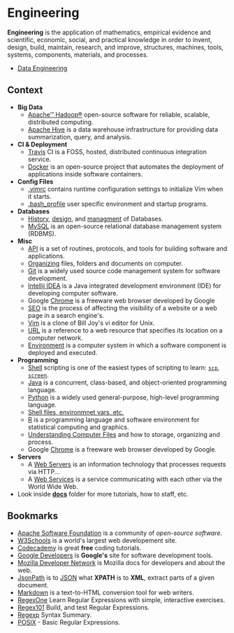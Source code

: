 # Engineering

**Engineering** is the application of mathematics, empirical evidence and scientific, economic, social, and practical knowledge in order to invent, design, build, maintain, research, and improve, structures, machines, tools, systems, components, materials, and processes.

- [Data Engineering](/docs/data-engineering.md)

## Context

- **Big Data**
  - [Apache™ Hadoop®](/docs/big-data/hadoop.md) open-source software for reliable, scalable, distributed computing.
  - [Apache Hive](/docs/big-data/hive.md) is a data warehouse infrastructure for providing data summarization, query, and analysis.
- **CI & Deployment**
  - [Travis](/docs/ci/travis.md) CI is a FOSS, hosted, distributed continuous integration service.
  - [Docker](/docs/ci/docker.md) is an open-source project that automates the deployment of applications inside software containers.
- **Config Files**
  - [.vimrc](/docs/config-files/.vimrc) contains runtime configuration settings to initialize Vim when it starts.
  - [.bash_profile](/src/main/bash/.bash_profile) user specific environment and startup programs.
- **Databases**
  - [History](/docs/databases/database-history.md), [design](/docs/databases/database-design-managment.md), and [managment](/docs/databases/database-design-managment.md) of Databases.
  - [MySQL](/docs/databases/mysql.md) is an open-source relational database management system (RDBMS).
- **Misc**
  - [API](/docs/misc/api.md) is a set of routines, protocols, and tools for building software and applications.
  - [Organizing](/docs/misc/organizing.md) files, folders and documents on computer.
  - [Git](docs/misc/git.md) is a widely used source code management system for software development.
  - [Intellij IDEA](docs/misc/intellij-idea.md) is a Java integrated development environment (IDE) for developing computer software.
  - Google [Chrome](docs/misc/chrome.md) is a freeware web browser developed by Google
  - [SEO](docs/misc/seo.md) is the process of affecting the visibility of a website or a web page in a search engine's.
  - [Vim](/docs/misc/vim.md) is a clone of Bill Joy's vi editor for Unix.
  - [URL](/docs/misc/url.md) is a reference to a web resource that specifies its location on a computer network.
  - [Environment](/docs/misc/environments.md) is a computer system in which a software component is deployed and executed.
- **Programming**
  - [Shell](/docs/programming/shell.md) scripting is one of the easiest types of scripting to learn: [`scp`](/docs/programming/shell.md#scp), [`screen`](/docs/programming/shell.md#screen).
  - [Java](/docs/programming/java.md) is a concurrent, class-based, and object-oriented programming language.
  - [Python](/docs/programming/python.md) is a widely used general-purpose, high-level programming language.
  - [Shell files, environmnet vars, etc.](/docs/programming/shell.md)
  - [R](/docs/programming/r.md) is a programming language and software environment for statistical computing and graphics.
  - [Understanding Computer Files](/docs/misc/organizing.md) and how to storage, organizing and process.
  - Google [Chrome](/docs/misc/chrome.md) is a freeware web browser developed by Google.
- **Servers**
  - A [Web Servers](/docs/web/servers.md) is an information technology that processes requests via HTTP...
  - A [Web Services](/docs/web/services.md) is a service communicating with each other via the World Wide Web.
- Look inside [**docs**](/docs) folder for more tutorials, how to staff, etc.

## Bookmarks

- [Apache Software Foundation](http://www.apache.org/) is a community of *open-source software*.
- [W3Schools](http://www.w3schools.com/) is a world's largest web developement site.
- [Codecademy](https://www.codecademy.com/) is great **free** coding tutorials.
- [Google Developers](https://developers.google.com/) is **Google's** site for software development tools.
- [Mozilla Developer Network](https://developer.mozilla.org) is Mozilla docs for developers and about the web.
- [JsonPath](https://code.google.com/p/json-path/) is to [JSON](http://www.json.org/) what **XPATH** is to **XML**, extract parts of a given document.
- [Markdown](http://daringfireball.net/projects/markdown/) is a text-to-HTML conversion tool for web writers.
- [RegexOne](http://regexone.com/) Learn Regular Expressions with simple, interactive exercises.
- [Regex101](https://regex101.com/) Build, and test Regular Expressions.
- [Regexp](http://webcache.googleusercontent.com/search?q=cache%3ahttp://www.greenend.org.uk/rjk/2002/06/regexp.html)  Syntax Summary.
- [POSIX](https://en.wikibooks.org/wiki/Regular_Expressions/POSIX_Basic_Regular_Expressions) - Basic Regular Expressions.
